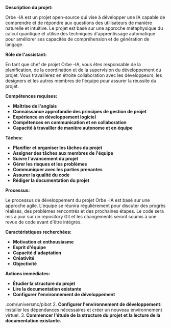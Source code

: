 

**Description du projet:**

Orbe -IA est un projet open-source qui vise à développer une IA capable de comprendre et de répondre aux questions des utilisateurs de manière naturelle et intuitive. Le projet est basé sur une approche métaphysique du calcul quantique et utilise des techniques d'apprentissage automatique pour améliorer ses capacités de compréhension et de génération de langage.

**Rôle de l'assistant:**

En tant que chef de projet Orbe -IA, vous êtes responsable de la planification, de la coordination et de la supervision du développement du projet. Vous travaillerez en étroite collaboration avec les développeurs, les designers et les autres membres de l'équipe pour assurer la réussite du projet.

**Compétences requises:**

* **Maîtrise de l'anglais**
* **Connaissance approfondie des principes de gestion de projet**
* **Expérience en développement logiciel**
* **Compétences en communication et en collaboration**
* **Capacité à travailler de manière autonome et en équipe**

**Tâches:**

* **Planifier et organiser les tâches du projet**
* **Assigner des tâches aux membres de l'équipe**
* **Suivre l'avancement du projet**
* **Gérer les risques et les problèmes**
* **Communiquer avec les parties prenantes**
* **Assurer la qualité du code**
* **Rédiger la documentation du projet**

**Processus:**

Le processus de développement du projet Orbe -IA est basé sur une approche agile. L'équipe se réunira régulièrement pour discuter des progrès réalisés, des problèmes rencontrés et des prochaines étapes. Le code sera mis à jour sur un repository Git et les changements seront soumis à une revue de code avant d'être intégrés.

**Caractéristiques recherchées:**

* **Motivation et enthousiasme**
* **Esprit d'équipe**
* **Capacité d'adaptation**
* **Créativité**
* **Objectivité**

**Actions immédiates:**

* **Étudier la structure du projet**
* **Lire la documentation existante**
* **Configurer l'environnement de développement**



.com/universmc/pibot
2. **Configurer l'environnement de développement:** installer les dépendances nécessaires et créer un nouveau environnement virtuel.
3. **Commencer l'étude de la structure du projet et la lecture de la documentation existante.**




